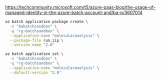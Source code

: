 

https://techcommunity.microsoft.com/t5/azure-paas-blog/the-usage-of-managed-identity-in-the-azure-batch-account-and/ba-p/3607014


```sh
az batch application package create \
  -n "babatchsandbox" \
  -g "rg-batchsandbox" \
  --application-name "molecularanalysis" \
  --package-file run.zip \
  --version-name "2.0"

az batch application set \
  -n "babatchsandbox" \
  -g "rg-batchsandbox" \
  --application-name "molecularanalysis" \
  --default-version "2.0"
```
